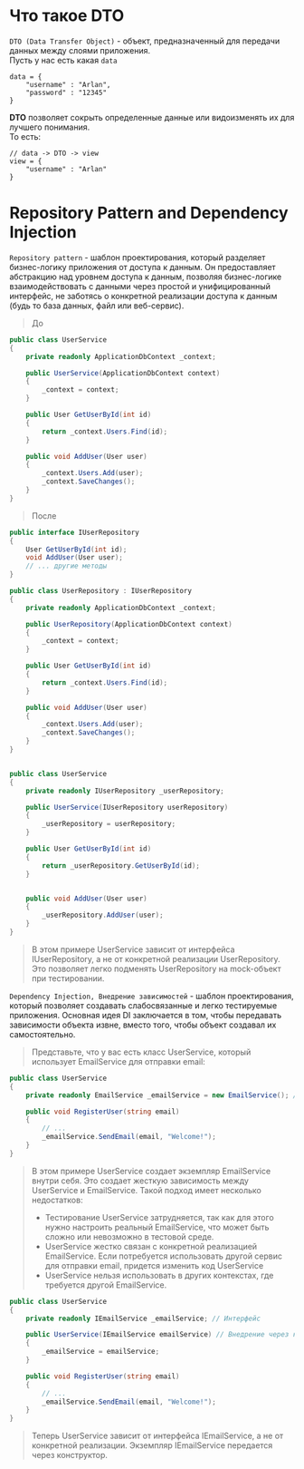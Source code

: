 # Что такое DTO
`DTO (Data Transfer Object)` - объект, предназначенный для передачи данных между слоями приложения.  
Пусть у нас есть какая `data`
```
data = {
    "username" : "Arlan",
    "password" : "12345"
}
```
**DTO** позволяет сокрыть определенные данные или видоизменять их для лучшего понимания.  
То есть:
```
// data -> DTO -> view
view = {
    "username" : "Arlan"
} 
```

# Repository Pattern and Dependency Injection
`Repository pattern` - шаблон проектирования, который разделяет бизнес-логику приложения от доступа к данным. Он предоставляет абстракцию над уровнем доступа к данным, позволяя бизнес-логике взаимодействовать с данными через простой и унифицированный интерфейс, не заботясь о конкретной реализации доступа к данным (будь то база данных, файл или веб-сервис).
> До
```c#
public class UserService
{
    private readonly ApplicationDbContext _context;

    public UserService(ApplicationDbContext context)
    {
        _context = context;
    }

    public User GetUserById(int id)
    {
        return _context.Users.Find(id);
    }

    public void AddUser(User user)
    {
        _context.Users.Add(user);
        _context.SaveChanges();
    }
}
```

> После
```c#
public interface IUserRepository
{
    User GetUserById(int id);
    void AddUser(User user);
    // ... другие методы
}

public class UserRepository : IUserRepository
{
    private readonly ApplicationDbContext _context;

    public UserRepository(ApplicationDbContext context)
    {
        _context = context;
    }

    public User GetUserById(int id)
    {
        return _context.Users.Find(id);
    }

    public void AddUser(User user)
    {
        _context.Users.Add(user);
        _context.SaveChanges();
    }
}


public class UserService
{
    private readonly IUserRepository _userRepository;

    public UserService(IUserRepository userRepository)
    {
        _userRepository = userRepository;
    }

    public User GetUserById(int id)
    {
        return _userRepository.GetUserById(id);
    }


    public void AddUser(User user)
    {
        _userRepository.AddUser(user);
    }
}
```
>В этом примере UserService зависит от интерфейса IUserRepository, а не от конкретной реализации UserRepository. Это позволяет легко подменять UserRepository на mock-объект при тестировании.  

`Dependency Injection, Внедрение зависимостей` - шаблон проектирования, который позволяет создавать слабосвязанные и легко тестируемые приложения. Основная идея DI заключается в том, чтобы передавать зависимости объекта извне, вместо того, чтобы объект создавал их самостоятельно. 
> Представьте, что у вас есть класс UserService, который использует EmailService для отправки email:
```c#
public class UserService
{
    private readonly EmailService _emailService = new EmailService(); // Плохо: жесткая зависимость

    public void RegisterUser(string email)
    {
        // ...
        _emailService.SendEmail(email, "Welcome!");
    }
}
```
> В этом примере UserService создает экземпляр EmailService внутри себя. Это создает жесткую зависимость между UserService и EmailService. Такой подход имеет несколько недостатков:  
> - Тестирование UserService затрудняется, так как для этого нужно настроить реальный EmailService, что может быть сложно или невозможно в тестовой среде.  
> - UserService жестко связан с конкретной реализацией EmailService. Если потребуется использовать другой сервис для отправки email, придется изменить код UserService
> - UserService нельзя использовать в других контекстах, где требуется другой EmailService.

```c#
public class UserService
{
    private readonly IEmailService _emailService; // Интерфейс

    public UserService(IEmailService emailService) // Внедрение через конструктор
    {
        _emailService = emailService;
    }

    public void RegisterUser(string email)
    {
        // ...
        _emailService.SendEmail(email, "Welcome!");
    }
}
```
> Теперь UserService зависит от интерфейса IEmailService, а не от конкретной реализации. Экземпляр IEmailService передается через конструктор.

